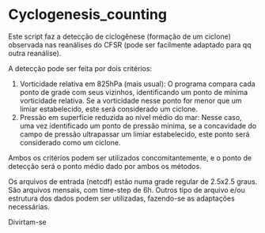 # Cyclogenesis_counting

Este script faz a detecção de ciclogênese (formação de um ciclone) observada nas reanálises do CFSR (pode ser facilmente adaptado para qq outra reanálise).

A detecção pode ser feita por dois critérios:
1) Vorticidade relativa em 825hPa (mais usual):
   O programa compara cada ponto de grade com seus vizinhos, identificando um ponto de mínima vorticidade relativa.
   Se a vorticidade nesse ponto for menor que um limiar estabelecido, este será considerado um ciclone.
2) Pressão em superfície reduzida ao nível médio do mar:
   Nesse caso, uma vez identificado um ponto de pressão mínima, se a concavidade do campo de pressão 
   ultrapassar um limiar estabelecido, este ponto será considerado como um ciclone.
   
Ambos os critérios podem ser utilizados concomitantemente, e o ponto de detecção será o ponto médio dado por ambos os métodos.

Os arquivos de entrada (netcdf) estão numa grade regular de 2.5x2.5 graus. São arquivos mensais, com time-step de 6h. Outros tipo de arquivo e/ou estrutura dos
dados podem ser utilizadas, fazendo-se as adaptações necessárias.

Divirtam-se
